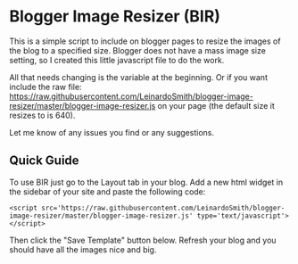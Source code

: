 # Blogger Image Resizer (BIR)
This is a simple script to include on blogger pages to resize the images of the blog to a specified size.
Blogger does not have a mass image size setting, so I created this little javascript file to do the work.

All that needs changing is the variable at the beginning.
Or if you want include the raw file: https://raw.githubusercontent.com/LeinardoSmith/blogger-image-resizer/master/blogger-image-resizer.js
on your page (the default size it resizes to is 640).

Let me know of any issues you find or any suggestions.

## Quick Guide
To use BIR just go to the Layout tab in your blog. Add a new html widget in the sidebar of your site and paste the following code:

```
<script src='https://raw.githubusercontent.com/LeinardoSmith/blogger-image-resizer/master/blogger-image-resizer.js' type='text/javascript'></script>
```

Then click the "Save Template" button below. Refresh your blog and you should have all the images nice and big.
